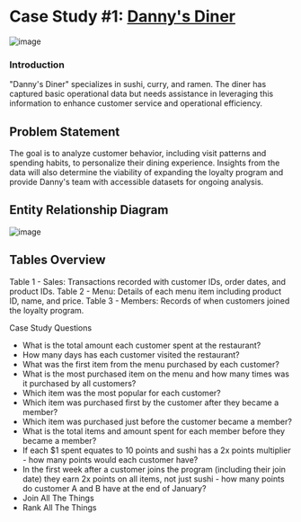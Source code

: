 # **Case Study #1: [Danny's Diner](https://8weeksqlchallenge.com/case-study-1/)**
![image](https://github.com/janhavi97/8-Week-SQL-Challenge/assets/30179560/8c10f66f-62c7-4ef9-84e5-62104d1d5744)

### **Introduction**
"Danny's Diner" specializes in sushi, curry, and ramen. The diner has captured basic operational data but needs assistance in leveraging this information to enhance customer service and operational efficiency.

## **Problem Statement**
The goal is to analyze customer behavior, including visit patterns and spending habits, to personalize their dining experience. Insights from the data will also determine the viability of expanding the loyalty program and provide Danny's team with accessible datasets for ongoing analysis.

## **Entity Relationship Diagram**
![image](https://github.com/janhavi97/8-Week-SQL-Challenge/assets/30179560/c0642090-69a8-472c-a4bc-82d1e3a34269)

## **Tables Overview**
Table 1 - Sales: Transactions recorded with customer IDs, order dates, and product IDs.
Table 2 - Menu: Details of each menu item including product ID, name, and price.
Table 3 - Members: Records of when customers joined the loyalty program.

Case Study Questions
- What is the total amount each customer spent at the restaurant?
- How many days has each customer visited the restaurant?
- What was the first item from the menu purchased by each customer?
- What is the most purchased item on the menu and how many times was it purchased by all customers?
- Which item was the most popular for each customer?
- Which item was purchased first by the customer after they became a member?
- Which item was purchased just before the customer became a member?
- What is the total items and amount spent for each member before they became a member?
- If each $1 spent equates to 10 points and sushi has a 2x points multiplier - how many points would each customer have?
- In the first week after a customer joins the program (including their join date) they earn 2x points on all items, not just sushi - how many points do customer A and B have at the end of January?
- Join All The Things
- Rank All The Things
